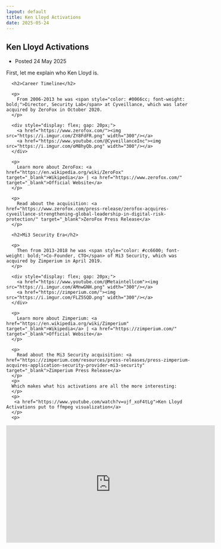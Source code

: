```yaml
---
layout: default
title: Ken Lloyd Activations
date: 2025-05-24
---
```

  <main id="main" tabindex="-1">
    <article>
      <h1 class="title">
        <span role="text">
          Ken Lloyd Activations 
        </span>
      </h1>
      <ul class="dot_list meta">
        <li>
          Posted <time datetime="2025-01-01">
            24 May 2025
          </time>
        </li>
      </ul>
      <p>
        First, let me explain who Ken Lloyd is.
      </p>
      
      <h2>Career Timeline</h2>
      
      <p>
        From 2006-2013 he was <span style="color: #0066cc; font-weight: bold;">Director, Security Lab</span> at Cyveillance, which was later acquired by ZeroFox in October 2020.
      </p>
      
      <div style="display: flex; gap: 20px;">
        <a href="https://www.zerofox.com/"><img src="https://i.imgur.com/ZY8FdFR.png" width="300"/></a>
        <a href="https://www.youtube.com/@CyveillanceInc"><img src="https://i.imgur.com/oM8hyQb.png" width="300"/></a>
      </div>
      
      <p>
        Learn more about ZeroFox: <a href="https://en.wikipedia.org/wiki/ZeroFox" target="_blank">Wikipedia</a> | <a href="https://www.zerofox.com/" target="_blank">Official Website</a>
      </p>
      
      <p>
        Read about the acquisition: <a href="https://www.zerofox.com/press-release/zerofox-acquires-cyveillance-strengthening-global-leadership-in-digital-risk-protection/" target="_blank">ZeroFox Press Release</a>
      </p>
      
      <h2>Mi3 Security Era</h2>
      
      <p>
        Then from 2013-2018 he was <span style="color: #cc6600; font-weight: bold;">Co-Founder, CTO</span> of Mi3 Security, which was acquired by Zimperium in April 2019.
      </p>
      
      <div style="display: flex; gap: 20px;">
        <a href="https://www.youtube.com/@Metaintellcom"><img src="https://i.imgur.com/AMnwGNH.png" width="300"/></a>
        <a href="https://zimperium.com/"><img src="https://i.imgur.com/FLZ5SQD.png" width="300"/></a>
      </div>
      
      <p>
        Learn more about Zimperium: <a href="https://en.wikipedia.org/wiki/Zimperium" target="_blank">Wikipedia</a> | <a href="https://zimperium.com/" target="_blank">Official Website</a>
      </p>
      
      <p>
        Read about the Mi3 Security acquisition: <a href="https://zimperium.com/resources/press-releases/press-zimperium-acquires-application-security-provider-mi3-security" target="_blank">Zimperium Press Release</a>
      </p>
      <p>
      Which makes what his activations are all the more interesting:
      </p>
      <p>
       <a href="https://www.youtube.com/watch?v=ujf_xoF4tLg">Ken Lloyd Activations put to ffmpeg visualization</a>
      </p>
      <p>
<iframe width="560" height="315" src="https://www.youtube.com/embed/ujf_xoF4tLg?si=FTOTvUiGIs2TvzJv" title="YouTube video player" frameborder="0" allow="accelerometer; autoplay; clipboard-write; encrypted-media; gyroscope; picture-in-picture; web-share" referrerpolicy="strict-origin-when-cross-origin" allowfullscreen></iframe>
      </p>
    </article>
  </main>
